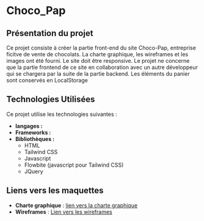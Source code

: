 # Choco_Pap

## Présentation du projet
Ce projet consiste à créer la partie front-end du site Choco-Pap, entreprise ficitve de vente de chocolats.
La charte graphique, les wireframes et les images ont été fourni.
Le site doit être responsive. 
Le projet ne concerne que la partie frontend de ce site en collaboration avec un autre développeur qui se chargera par la suite de la partie backend.
Les éléments du panier sont conservés en LocalStorage

## Technologies Utilisées
Ce projet utilise les technologies suivantes :
- **langages :**
- **Frameworks :**
- **Bibliothèques :**
  - HTML
  - Tailwind CSS
  - Javascript
  - Flowbite (javascript pour Tailwind CSS)
  - JQuery

## Liens vers les maquettes
- **Charte graphique** : [lien vers la charte graphique](https://github.com/silentjmc/Choco_Pap/blob/main/public/maquettes/Choco_Pap_charte_graphique.pdf)
- **Wireframes** : [Lien vers les wireframes](https://github.com/silentjmc/Choco_Pap/blob/main/public/maquettes/Choco_Pap_wireframes.pdf)